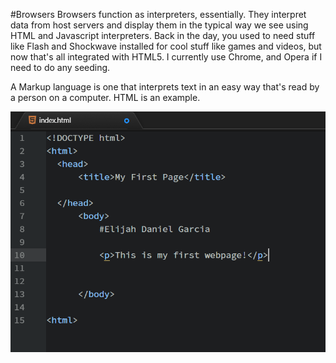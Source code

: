 #Browsers
Browsers function as interpreters, essentially. They interpret data from host
servers and display them in the typical way we see using HTML and Javascript
interpreters. Back in the day, you used to need stuff like Flash and Shockwave
installed for cool stuff like games and videos, but now that's all integrated
with HTML5.
I currently use Chrome, and Opera if I need to do any seeding.

A Markup language is one that interprets text in an easy way that's read by a
person on a computer. HTML is an example.


![imagelink](/assignment-03/images/assignment3image.png)
